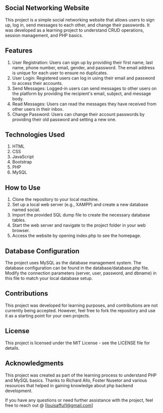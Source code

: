 ## Social Networking Website
This project is a simple social networking website that allows users to sign up, log in, send messages to each other, and change their passwords. It was developed as a learning project to understand CRUD operations, session management, and PHP basics.

## Features
1. User Registration: Users can sign up by providing their first name, last name, phone number, email, gender, and password. The email address is unique for each user to ensure no duplicates.
2. User Login: Registered users can log in using their email and password to access their accounts.
3. Send Messages: Logged-in users can send messages to other users on the platform by providing the recipient's email, subject, and message body.
4. Read Messages: Users can read the messages they have received from other users in their inbox.
5. Change Password: Users can change their account passwords by providing their old password and setting a new one.

## Technologies Used
1. HTML
2. CSS
3. JavaScript
4. Bootstrap
5. PHP
6. MySQL

## How to Use
1. Clone the repository to your local machine.
2. Set up a local web server (e.g., XAMPP) and create a new database named social.
3. Import the provided SQL dump file to create the necessary database tables.
4. Start the web server and navigate to the project folder in your web browser.
5. Access the website by opening index.php to see the homepage.

## Database Configuration
The project uses MySQL as the database management system. The database configuration can be found in the database/database.php file. Modify the connection parameters (server, user, password, and dbname) in this file to match your local database setup.

## Contributions
This project was developed for learning purposes, and contributions are not currently being accepted. However, feel free to fork the repository and use it as a starting point for your own projects.

## License
This project is licensed under the MIT License - see the LICENSE file for details.

## Acknowledgments
This project was created as part of the learning process to understand PHP and MySQL basics. Thanks to Richard Allo, Foster Nusetor and various resources that helped in gaining knowledge about php backend development.

If you have any questions or need further assistance with the project, feel free to reach out @ [louisafful1@gmail.com]
